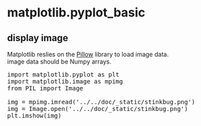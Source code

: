# matplotlib.pyplot_basic

## display image
Matplotlib reslies on the [Pillow](https://pillow.readthedocs.io/en/latest/) library to load image data.  
image data should be Numpy arrays.

<pre>
import matplotlib.pyplot as plt  
import matplotlib.image as mpimg  
from PIL import Image

img = mpimg.imread('../../doc/_static/stinkbug.png')  
img = Image.open('../../doc/_static/stinkbug.png')  
plt.imshow(img)
</pre>
